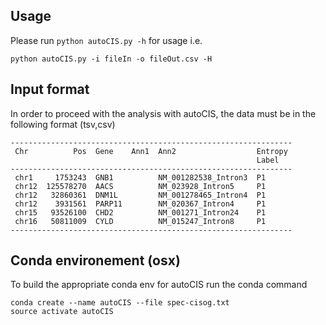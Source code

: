 ## Usage
Please run `python autoCIS.py -h` for usage
i.e.
```
python autoCIS.py -i fileIn -o fileOut.csv -H
```

## Input format

In order to proceed with the analysis with autoCIS, the data must be in the following format (tsv,csv)

```
---------------------------------------------------------------
 Chr          Pos  Gene    Ann1  Ann2                  Entropy 
                                                       Label   
---------------------------------------------------------------
 chr1     1753243  GNB1          NM_001282538_Intron3  P1      
 chr12  125578270  AACS          NM_023928_Intron5     P1      
 chr12   32860361  DNM1L         NM_001278465_Intron4  P1      
 chr12    3931561  PARP11        NM_020367_Intron4     P1      
 chr15   93526100  CHD2          NM_001271_Intron24    P1      
 chr16   50811009  CYLD          NM_015247_Intron8     P1      
---------------------------------------------------------------
```

## Conda environement (osx)
To build the appropriate conda env for autoCIS run the conda command
```
conda create --name autoCIS --file spec-cisog.txt
source activate autoCIS
```
